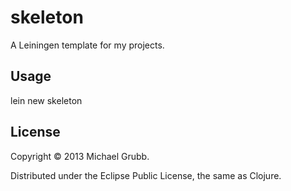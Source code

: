 # skeleton

A Leiningen template for my projects.

## Usage

lein new skeleton <project-name>

## License

Copyright © 2013 Michael Grubb.

Distributed under the Eclipse Public License, the same as Clojure.
